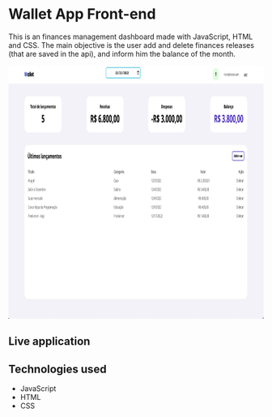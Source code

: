 # Wallet App Front-end

This is an finances management dashboard made with JavaScript, HTML and CSS.
The main objective is the user add and delete finances releases (that are saved in the api), and inform him the balance of the month.

<img alt="wallet-app-sample-image" src="https://github.com/DouglasHF94/wallet-app-frontend/blob/main/src/img/sample.png" height="500">

## Live application



## Technologies used

- JavaScript
- HTML
- CSS


